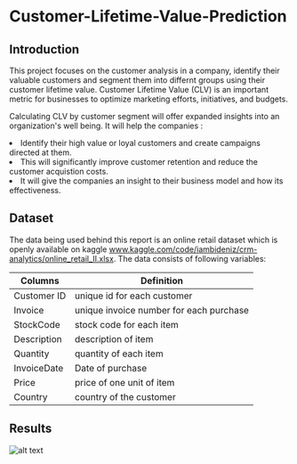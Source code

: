 # Customer-Lifetime-Value-Prediction

## Introduction
This project focuses on the customer analysis in a company, identify their valuable customers and segment them into differnt groups using their customer lifetime value. Customer Lifetime Value (CLV) is an important metric for businesses to optimize marketing efforts, initiatives, and budgets.

Calculating CLV by customer segment will offer expanded insights into an organization's well being. It will help the companies :

<li>Identify their high value or loyal customers and create campaigns directed at them.
<li>This will significantly improve customer retention and reduce the customer acquistion costs.
<li>It will give the companies an insight to their business model and how its effectiveness.</li>

## Dataset
The data being used behind this report is an online retail dataset which is openly available on kaggle www.kaggle.com/code/iambideniz/crm-analytics/online_retail_II.xlsx. The data consists of following variables:

|Columns|Definition|
|----------|----------|
|Customer ID|unique id for each customer|
|Invoice|unique invoice number for each purchase|
|StockCode|stock code for each item|
|Description|description of item|
|Quantity|quantity of each item|
|InvoiceDate|Date of purchase|
|Price|price of one unit of item|
|Country|country of the customer|

## Results
![alt text](https://drive.google.com/file/d/1HX0P3_qFv2MPCpYNEPvs_gWagP9B_Ivk/view?usp=sharing)

